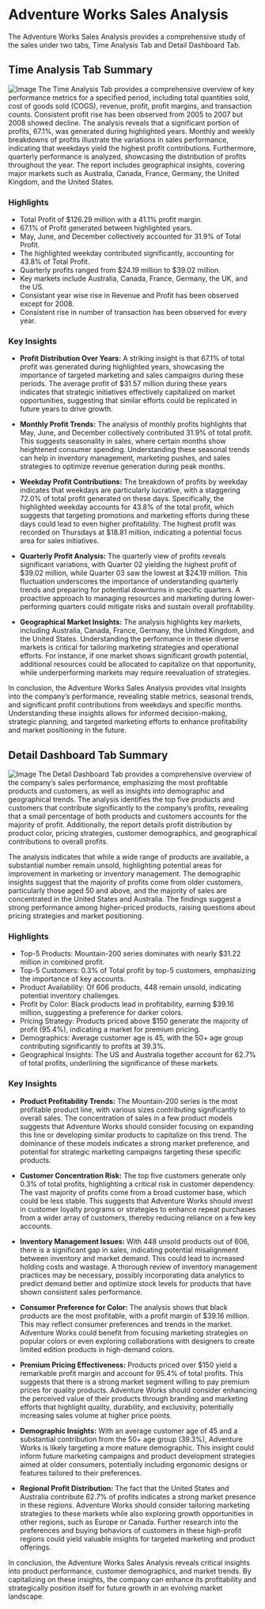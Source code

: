 # Adventure Works Sales Analysis

The Adventure Works Sales Analysis provides a comprehensive study of the sales under two tabs, Time Analysis Tab and Detail Dashboard Tab.


## Time Analysis Tab Summary
![Image](https://github.com/user-attachments/assets/0d26650c-edf0-4ab6-bc0f-c0d6c6e4baa9)
The Time Analysis Tab provides a comprehensive overview of key performance metrics for a specified period, including total quantities sold, cost of goods sold (COGS), revenue, profit, profit margins, and transaction counts. Consistent profit rise has been observed from 2005 to 2007 but 2008 showed decline. The analysis reveals that a significant portion of profits, 67.1%, was generated during highlighted years. Monthly and weekly breakdowns of profits illustrate the variations in sales performance, indicating that weekdays yield the highest profit contributions. Furthermore, quarterly performance is analyzed, showcasing the distribution of profits throughout the year. The report includes geographical insights, covering major markets such as Australia, Canada, France, Germany, the United Kingdom, and the United States.

### Highlights
- Total Profit of $126.29 million with a 41.1% profit margin.
- 67.1% of Profit generated between highlighted years.
-  May, June, and December collectively accounted for 31.9% of Total Profit.
-  The highlighted weekday contributed significantly, accounting for 43.8% of Total Profit.
-  Quarterly profits ranged from $24.19 million to $39.02 million.
-  Key markets include Australia, Canada, France, Germany, the UK, and the US.
- Consistant year wise rise in Revenue and Profit has been observed except for 2008.
- Consistent rise in number of transaction has been observed for every year.
### Key Insights
- **Profit Distribution Over Years:** A striking insight is that 67.1% of total profit was generated during highlighted years, showcasing the importance of targeted marketing and sales campaigns during these periods. The average profit of $31.57 million during these years indicates that strategic initiatives effectively capitalized on market opportunities, suggesting that similar efforts could be replicated in future years to drive growth.

- **Monthly Profit Trends:** The analysis of monthly profits highlights that May, June, and December collectively contributed 31.9% of total profit. This suggests seasonality in sales, where certain months show heightened consumer spending. Understanding these seasonal trends can help in inventory management, marketing pushes, and sales strategies to optimize revenue generation during peak months.

- **Weekday Profit Contributions:** The breakdown of profits by weekday indicates that weekdays are particularly lucrative, with a staggering 72.0% of total profit generated on these days. Specifically, the highlighted weekday accounts for 43.8% of the total profit, which suggests that targeting promotions and marketing efforts during these days could lead to even higher profitability. The highest profit was recorded on Thursdays at $18.81 million, indicating a potential focus area for sales initiatives.

- **Quarterly Profit Analysis:** The quarterly view of profits reveals significant variations, with Quarter 02 yielding the highest profit of $39.02 million, while Quarter 03 saw the lowest at $24.19 million. This fluctuation underscores the importance of understanding quarterly trends and preparing for potential downturns in specific quarters. A proactive approach to managing resources and marketing during lower-performing quarters could mitigate risks and sustain overall profitability.

- **Geographical Market Insights:** The analysis highlights key markets, including Australia, Canada, France, Germany, the United Kingdom, and the United States. Understanding the performance in these diverse markets is critical for tailoring marketing strategies and operational efforts. For instance, if one market shows significant growth potential, additional resources could be allocated to capitalize on that opportunity, while underperforming markets may require reevaluation of strategies.


In conclusion, the Adventure Works Sales Analysis provides vital insights into the company’s performance, revealing stable metrics, seasonal trends, and significant profit contributions from weekdays and specific months. Understanding these insights allows for informed decision-making, strategic planning, and targeted marketing efforts to enhance profitability and market positioning in the future.


## Detail Dashboard Tab Summary
![Image](https://github.com/user-attachments/assets/1c04b366-3990-439b-be87-37c0d8f7615a)
The Detail Dashboard Tab provides a comprehensive overview of the company’s sales performance, emphasizing the most profitable products and customers, as well as insights into demographic and geographical trends. The analysis identifies the top five products and customers that contribute significantly to the company’s profits, revealing that a small percentage of both products and customers accounts for the majority of profit. Additionally, the report details profit distribution by product color, pricing strategies, customer demographics, and geographical contributions to overall profits.

The analysis indicates that while a wide range of products are available, a substantial number remain unsold, highlighting potential areas for improvement in marketing or inventory management. The demographic insights suggest that the majority of profits come from older customers, particularly those aged 50 and above, and the majority of sales are concentrated in the United States and Australia. The findings suggest a strong performance among higher-priced products, raising questions about pricing strategies and market positioning.

### Highlights
- Top-5 Products: Mountain-200 series dominates with nearly $31.22 million in combined profit.
- Top-5 Customers: 0.3% of Total profit by top-5 customers, emphasizing the importance of key accounts.
- Product Availability: Of 606 products, 448 remain unsold, indicating potential inventory challenges.
- Profit by Color: Black products lead in profitability, earning $39.16 million, suggesting a preference for darker colors.
- Pricing Strategy: Products priced above $150 generate the majority of profit (95.4%), indicating a market for premium pricing.
- Demographics: Average customer age is 45, with the 50+ age group contributing significantly to profits at 39.3%.
- Geographical Insights: The US and Australia together account for 62.7% of total profits, underlining the significance of these markets.
### Key Insights
- **Product Profitability Trends:** The Mountain-200 series is the most profitable product line, with various sizes contributing significantly to overall sales. The concentration of sales in a few product models suggests that Adventure Works should consider focusing on expanding this line or developing similar products to capitalize on this trend. The dominance of these models indicates a strong market preference, and potential for strategic marketing campaigns targeting these specific products.

- **Customer Concentration Risk:** The top five customers generate only 0.3% of total profits, highlighting a critical risk in customer dependency. The vast majority of profits come from a broad customer base, which could be less stable. This suggests that Adventure Works should invest in customer loyalty programs or strategies to enhance repeat purchases from a wider array of customers, thereby reducing reliance on a few key accounts.

- **Inventory Management Issues:** With 448 unsold products out of 606, there is a significant gap in sales, indicating potential misalignment between inventory and market demand. This could lead to increased holding costs and wastage. A thorough review of inventory management practices may be necessary, possibly incorporating data analytics to predict demand better and optimize stock levels for products that have shown consistent sales performance.

- **Consumer Preference for Color:** The analysis shows that black products are the most profitable, with a profit margin of $39.16 million. This may reflect consumer preferences and trends in the market. Adventure Works could benefit from focusing marketing strategies on popular colors or even exploring collaborations with designers to create limited edition products in high-demand colors.

- **Premium Pricing Effectiveness:** Products priced over $150 yield a remarkable profit margin and account for 95.4% of total profits. This suggests that there is a strong market segment willing to pay premium prices for quality products. Adventure Works should consider enhancing the perceived value of their products through branding and marketing efforts that highlight quality, durability, and exclusivity, potentially increasing sales volume at higher price points.

- **Demographic Insights:** With an average customer age of 45 and a substantial contribution from the 50+ age group (39.3%), Adventure Works is likely targeting a more mature demographic. This insight could inform future marketing campaigns and product development strategies aimed at older consumers, potentially including ergonomic designs or features tailored to their preferences.

- **Regional Profit Distribution:** The fact that the United States and Australia contribute 62.7% of profits indicates a strong market presence in these regions. Adventure Works should consider tailoring marketing strategies to these markets while also exploring growth opportunities in other regions, such as Europe or Canada. Further research into the preferences and buying behaviors of customers in these high-profit regions could yield valuable insights for targeted marketing and product offerings.

In conclusion, the Adventure Works Sales Analysis reveals critical insights into product performance, customer demographics, and market trends. By capitalizing on these insights, the company can enhance its profitability and strategically position itself for future growth in an evolving market landscape.
